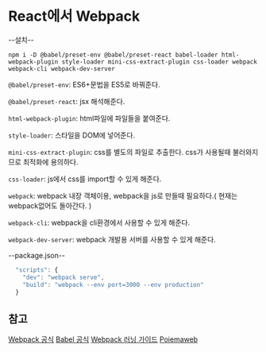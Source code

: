 # React에서 Webpack
--설치--
```
npm i -D @babel/preset-env @babel/preset-react babel-loader html-webpack-plugin style-loader mini-css-extract-plugin css-loader webpack webpack-cli webpack-dev-server
```
<code>@babel/preset-env</code>: ES6+문법을 ES5로 바꿔준다.

<code>@babel/preset-react</code>: jsx 해석해준다.

<code>html-webpack-plugin</code>: html파일에 파일들을 붙여준다.

<code>style-loader</code>: 스타일을 DOM에 넣어준다.

<code>mini-css-extract-plugin</code>: css를 별도의 파일로 추출한다. css가 사용될때 불러와지므로 최적화에 용의하다.

<code>css-loader</code>: js에서 css를 import할 수 있게 해준다.

<code>webpack</code>: webpack 내장 객체이용, webpack을 js로 만들때 필요하다.( 현재는 webpack없어도 돌아간다. )

<code>webpack-cli</code>: webpack을 cli환경에서 사용할 수 있게 해준다.

<code>webpack-dev-server</code>: webpack 개발용 서버를 사용할 수 있게 해준다.

--package.json--
```javascript
  "scripts": {
    "dev": "webpack serve",
    "build": "webpack --env port=3000 --env production"
  }
```

## 참고
[Webpack 공식](https://webpack.js.org/)
[Babel 공식](https://babeljs.io/)
[Webpack 러닝 가이드](https://yamoo9.gitbook.io/webpack/)
[Poiemaweb](https://poiemaweb.com/)
